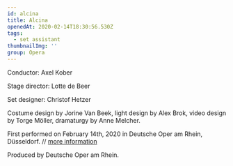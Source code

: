 ```yaml
---
id: alcina
title: Alcina
openedAt: 2020-02-14T18:30:56.530Z
tags:
  - set assistant
thumbnailImg: ''
group: Opera
---
```

Conductor: Axel Kober



Stage director: Lotte de Beer



Set designer: Christof Hetzer



Costume design by Jorine Van Beek, light design by Alex Brok, video design by Torge Möller,  dramaturgy by Anne Melcher.



First performed on February 14th, 2020 in Deutsche Oper am Rhein, Düsseldorf. // [more information](https://operamrhein.de/en_EN/termin/alcina.16007078)



Produced by Deutsche Oper am Rhein.
